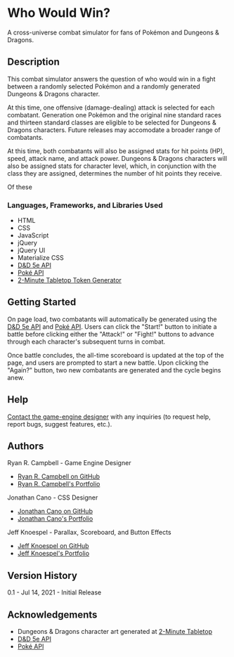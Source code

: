 # Who Would Win?
A cross-universe combat simulator for fans of Pokémon and Dungeons &amp; Dragons.

## Description
This combat simulator answers the question of who would win in a fight between a randomly selected Pokémon and a randomly generated Dungeons &amp; Dragons character.

At this time, one offensive (damage-dealing) attack is selected for each combatant. Generation one Pokémon and the original nine standard races and thirteen standard classes are eligible to be selected for Dungeons &amp; Dragons characters. Future releases may accomodate a broader range of combatants.

At this time, both combatants will also be assigned stats for hit points (HP), speed, attack name, and attack power. Dungeons &amp; Dragons characters will also be assigned stats for character level, which, in conjunction with the class they are assigned, determines the number of hit points they receive.

Of these 

### Languages, Frameworks, and Libraries Used
* HTML
* CSS
* JavaScript
* jQuery
* jQuery UI
* Materialize CSS
* [D&D 5e API](http://www.dnd5eapi.co/)
* [Poké API](https://pokeapi.co/)
* [2-Minute Tabletop Token Generator](https://tools.2minutetabletop.com/)

## Getting Started
On page load, two combatants will automatically be generated using the [D&D 5e API](http://www.dnd5eapi.co/) and [Poké API](https://pokeapi.co/). Users can click the "Start!" button to initiate a battle before clicking either the "Attack!" or "Fight!" buttons to advance through each character's subsequent turns in combat. 

Once battle concludes, the all-time scoreboard is updated at the top of the page, and users are prompted to start a new battle. Upon clicking the "Again?" button, two new combatants are generated and the cycle begins anew.

## Help
[Contact the game-engine designer](mailto:campbell.ryan.r@gmail.com) with any inquiries (to request help, report bugs, suggest features, etc.).

## Authors
Ryan R. Campbell - Game Engine Designer
* [Ryan R. Campbell on GitHub](https://github.com/rrcampbell-exe)
* [Ryan R. Campbell's Portfolio](https://rrcampbell-exe.github.io/)

Jonathan Cano - CSS Designer
* [Jonathan Cano on GitHub](https://github.com/JonnyCano)
* [Jonathan Cano's Portfolio]()

Jeff Knoespel - Parallax, Scoreboard, and Button Effects
* [Jeff Knoespel on GitHub](https://github.com/jeffywk)
* [Jeff Knoespel's Portfolio](https://jeffywk.github.io/portfolio-jeff/)

## Version History
0.1 - Jul 14, 2021 - Initial Release

## Acknowledgements
* Dungeons &amp; Dragons character art generated at [2-Minute Tabletop](https://2minutetabletop.com/)
* [D&D 5e API](http://www.dnd5eapi.co/)
* [Poké API](https://pokeapi.co/)